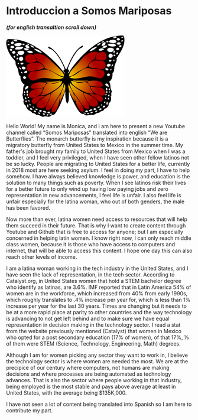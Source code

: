 # Introduccion a Somos Mariposas 
***(for english transaltion scroll down)***

![alt text](https://github.com/monipip3/mariposa-ejercisios/blob/master/butterfly-1662471_1280.png)

Hello World! My name is Monica, and I am here to present a new Youtube channel called “Somos Mariposas” translated into english “We are Butterflies”. The monarch butterfly is my inspiration because it is a migratory butterfly from United States to Mexico in the summer time. My father's job brought my family to United States from Mexico when I was a toddler, and I feel very privileged, when I have seen other fellow latinos not be so lucky. People are migrating to United States for a better life, currently in 2018 most are here seeking asylum. I feel in doing my part, I have to help somehow. I have always believed knowledge is power, and education is the solution to many things such as poverty. When I see latinos risk their lives for a better future to only wind up having low paying jobs and zero representation in new advancements, I feel life is unfair. I also feel life is unfair especially for the latina woman, who out of both genders, the male has been favored.

Now more than ever, latina women need access to resources that will help them succeed in their future. That is why I want to create content through Youtube and Github that is free to access for anyone; but I am especially concerned in helping latin women. I know right now, I can only reach middle class women, because it is those who have access to computers and internet, that will be able to access this content. I hope one day this can also reach other levels of income. 

I am a latina woman working in the tech industry in the United States, and I have seen the lack of representation, in the tech sector.
According to Catalyst.org, in United States women that hold a STEM bachelor degree who identify as latinas, are 3.6%. IMF reported that in Latin America 54% of women are in the workforce, which increased from 40% from early 1990s, which roughly translates to .4% increase per year for, which is less than 1% increase per year for the last 30 years.
Times are changing but it needs to be at a more rapid place at parity to other countries and the way technology is advancing to not get left behind and to make sure we have equal representation in decision making in the technology sector.
I read a stat from the website previously mentioned (Catalyst) that women in Mexico who opted for a post secondary education (17% of women),  of that 17%, ⅓ of them were STEM (Science, Technology, Engineering, Math) degrees. 

Although I am for women picking any sector they want to work in, I believe the technology sector is where women are needed the most. We are at the precipice of our century where computers, not humans are making decisions and where processes are being automated as technology advances.
That is also the sector where people working in that industry, being employed is the most stable and pays above average at least in United States, with the average being $135K,000.

I have not seen a lot of content being translated into Spanish so I am here to contribute my part.

